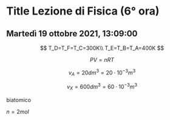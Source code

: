 # Title Lezione di Fisica (6° ora)
## Martedì 19 ottobre 2021, 13:09:00

$$
T_D=T_F=T_C=300K\\
T_E=T_B=T_A=400K
$$


$$
PV=nRT
$$



$$
v_A=20dm^3=20\cdot10^{-3}m^3
$$

$$
v_X=600dm^3=60\cdot 10^{-3}m^3
$$


biatomico

$n=2mol$
<!--stackedit_data:
eyJoaXN0b3J5IjpbLTQ1NTk3NjM4OCwtNTQ0NDA4OTE1XX0=
-->